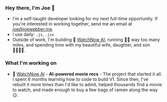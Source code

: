 ### Hey there, I'm Joe 👋

- I'm a self-taught developer looking for my next full-time opportunity. If you're interested in working together, send me an email at joe@joewebber.me.
- I use daily: `.js`, `.jsx`
- Outside of work, I'm building 🔨 [WatchNow AI](https://watchnowai.com), running 🏃‍♂️ way too many miles, and spending time with my beautiful wife, daughter, and son 👨‍👩‍👧‍👦.

### What I'm working on
- 🎥 [WatchNow AI](https://watchnowai.com) - **AI-powered movie recs** - The project that started it all. I spent 6 months learning how to code to build V1. Since then, I've rebuilt it more times than I'd like to admit, helped thousands find a movie to watch, and made enough to buy a few bags of ramen along the way 😉.
